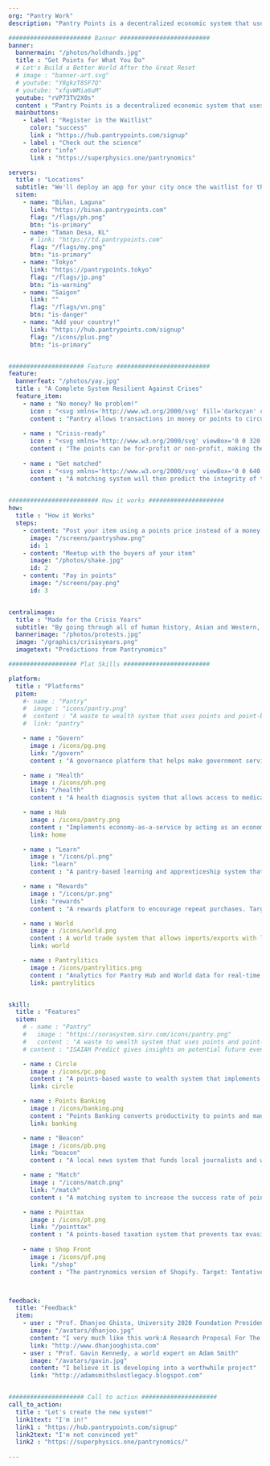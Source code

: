 ```yaml
---
org: "Pantry Work"
description: "Pantry Points is a decentralized economic system that uses bilateral points through meetups in order to mitigate inflation and unemployment"

####################### Banner #########################
banner:
  bannermain: "/photos/holdhands.jpg"
  title : "Get Points for What You Do"
  # Let's Build a Better World After the Great Reset
  # image : "banner-art.svg"
  # youtube: "Y8gkzT8SF7Q"
  # youtube: "xfqvWMia6uM"
  youtube: "rVP73TV2X0s"
  content : "Pantry Points is a decentralized economic system that uses bilateral points through meetups in order to mitigate inflation and unemployment"
  mainbuttons:
    - label : "Register in the Waitlist"
      color: "success"
      link : "https://hub.pantrypoints.com/signup"
    - label : "Check out the science"
      color: "info"
      link : "https://superphysics.one/pantrynomics"

servers:
  title : "Locations"
  subtitle: "We'll deploy an app for your city once the waitlist for that city gets filled. The green ones below are active, the red ones are filling up"
  sitem: 
    - name: "Biñan, Laguna"
      link: "https://binan.pantrypoints.com"
      flag: "/flags/ph.png"
      btn: "is-primary"
    - name: "Taman Desa, KL"
      # link: "https://td.pantrypoints.com"
      flag: "/flags/my.png"
      btn: "is-primary"
    - name: "Tokyo"
      link: "https://pantrypoints.tokyo"
      flag: "/flags/jp.png"
      btn: "is-warning"
    - name: "Saigon"
      link: ""
      flag: "/flags/vn.png"
      btn: "is-danger"
    - name: "Add your country!"
      link: "https://hub.pantrypoints.com/signup"
      flag: "/icons/plus.png"
      btn: "is-primary"


##################### Feature ##########################
feature:
  bannerfeat: "/photos/yay.jpg"
  title : "A Complete System Resilient Against Crises"
  feature_item:
    - name : "No money? No problem!"
      icon : "<svg xmlns='http://www.w3.org/2000/svg' fill='darkcyan' class='icon is-large' viewBox='0 0 640 512'><!-- Font Awesome Free 5.15.1 by @fontawesome - https://fontawesome.com License - https://fontawesome.com/license/free (Icons: CC BY 4.0, Fonts: SIL OFL 1.1, Code: MIT License) --><path d='M621.16 54.46C582.37 38.19 543.55 32 504.75 32c-123.17-.01-246.33 62.34-369.5 62.34-30.89 0-61.76-3.92-92.65-13.72-3.47-1.1-6.95-1.62-10.35-1.62C15.04 79 0 92.32 0 110.81v317.26c0 12.63 7.23 24.6 18.84 29.46C57.63 473.81 96.45 480 135.25 480c123.17 0 246.34-62.35 369.51-62.35 30.89 0 61.76 3.92 92.65 13.72 3.47 1.1 6.95 1.62 10.35 1.62 17.21 0 32.25-13.32 32.25-31.81V83.93c-.01-12.64-7.24-24.6-18.85-29.47zM48 132.22c20.12 5.04 41.12 7.57 62.72 8.93C104.84 170.54 79 192.69 48 192.69v-60.47zm0 285v-47.78c34.37 0 62.18 27.27 63.71 61.4-22.53-1.81-43.59-6.31-63.71-13.62zM320 352c-44.19 0-80-42.99-80-96 0-53.02 35.82-96 80-96s80 42.98 80 96c0 53.03-35.83 96-80 96zm272 27.78c-17.52-4.39-35.71-6.85-54.32-8.44 5.87-26.08 27.5-45.88 54.32-49.28v57.72zm0-236.11c-30.89-3.91-54.86-29.7-55.81-61.55 19.54 2.17 38.09 6.23 55.81 12.66v48.89z'/></svg>"
      content : "Pantry allows transactions in money or points to circulate value whatever the economic situation."
      
    - name : "Crisis-ready"
      icon : "<svg xmlns='http://www.w3.org/2000/svg' viewBox='0 0 320 512' fill='darkcyan' class='icon is-large'><!-- Font Awesome Free 5.15.1 by @fontawesome - https://fontawesome.com License - https://fontawesome.com/license/free (Icons: CC BY 4.0, Fonts: SIL OFL 1.1, Code: MIT License) --><path d='M296 160H180.6l42.6-129.8C227.2 15 215.7 0 200 0H56C44 0 33.8 8.9 32.2 20.8l-32 240C-1.7 275.2 9.5 288 24 288h118.7L96.6 482.5c-3.6 15.2 8 29.5 23.3 29.5 8.4 0 16.4-4.4 20.8-12l176-304c9.3-15.9-2.2-36-20.7-36z'/></svg>"
      content : "The points can be for-profit or non-profit, making them useful even during crises. The system can even work without electricity"
      
    - name : "Get matched"
      icon : "<svg xmlns='http://www.w3.org/2000/svg' viewBox='0 0 640 512' fill='darkcyan' class='icon is-large'><!-- Font Awesome Free 5.15.1 by @fontawesome - https://fontawesome.com License - https://fontawesome.com/license/free (Icons: CC BY 4.0, Fonts: SIL OFL 1.1, Code: MIT License) --><path d='M434.7 64h-85.9c-8 0-15.7 3-21.6 8.4l-98.3 90c-.1.1-.2.3-.3.4-16.6 15.6-16.3 40.5-2.1 56 12.7 13.9 39.4 17.6 56.1 2.7.1-.1.3-.1.4-.2l79.9-73.2c6.5-5.9 16.7-5.5 22.6 1 6 6.5 5.5 16.6-1 22.6l-26.1 23.9L504 313.8c2.9 2.4 5.5 5 7.9 7.7V128l-54.6-54.6c-5.9-6-14.1-9.4-22.6-9.4zM544 128.2v223.9c0 17.7 14.3 32 32 32h64V128.2h-96zm48 223.9c-8.8 0-16-7.2-16-16s7.2-16 16-16 16 7.2 16 16-7.2 16-16 16zM0 384h64c17.7 0 32-14.3 32-32V128.2H0V384zm48-63.9c8.8 0 16 7.2 16 16s-7.2 16-16 16-16-7.2-16-16c0-8.9 7.2-16 16-16zm435.9 18.6L334.6 217.5l-30 27.5c-29.7 27.1-75.2 24.5-101.7-4.4-26.9-29.4-24.8-74.9 4.4-101.7L289.1 64h-83.8c-8.5 0-16.6 3.4-22.6 9.4L128 128v223.9h18.3l90.5 81.9c27.4 22.3 67.7 18.1 90-9.3l.2-.2 17.9 15.5c15.9 13 39.4 10.5 52.3-5.4l31.4-38.6 5.4 4.4c13.7 11.1 33.9 9.1 45-4.7l9.5-11.7c11.2-13.8 9.1-33.9-4.6-45.1z'/></svg>"
      content : "A matching system will then predict the integrity of the points to ensure that the points-system stays sound"
    

######################### How it works #####################
how:
  title : "How it Works"  
  steps:
    - content: "Post your item using a points price instead of a money price"
      image: "/screens/pantryshow.png"
      id: 1
    - content: "Meetup with the buyers of your item"
      image: "/photos/shake.jpg"
      id: 2    
    - content: "Pay in points"
      image: "/screens/pay.png"
      id: 3


centralimage:
  title : "Made for the Crisis Years"
  subtitle: "By going through all of human history, Asian and Western, it's easy to see how the selfish-interest ideas of Neoclassical Economics and the Materialist ideas of Marxism naturally lead to recurring crises. We started building Pantrynomics in 2015 to solve the long crisis period which we predicted to start in 2019"
  bannerimage: "/photos/protests.jpg"
  image: "/graphics/crisisyears.png"
  imagetext: "Predictions from Pantrynomics"

################### Plat Skills ########################

platform:
  title : "Platforms"
  pitem:
    #- name : "Pantry"
    #  image : "icons/pantry.png"
    #  content : "A waste to wealth system that uses points and point-banks instead of currency, to de-commercialize an economy and bank the unbanked"
    #  link: "pantry"

    - name : "Govern"
      image : /icons/pg.png
      link: "/govern"      
      content : "A governance platform that helps make government services more efficient. Target: Tentative"

    - name : "Health"
      image : /icons/ph.png
      link: "/health"      
      content : "A health diagnosis system that allows access to medical services and treatments for people without money. Target: Tentative"

    - name : Hub
      image : /icons/pantry.png
      content : "Implements economy-as-a-service by acting as an economic hub in each community that allows transactions in money or points"
      link: home

    - name : "Learn"
      image : "/icons/pl.png"
      link: "learn"      
      content : "A pantry-based learning and apprenticeship system that can be used even during pandemics or crises. Target: Tentative"

    - name : "Rewards"
      image : "/icons/pr.png"
      link: "rewards"      
      content : "A rewards platform to encourage repeat purchases. Target: 2023"

    - name : World
      image : /icons/world.png
      content : A world trade system that allows imports/exports with local currency or points
      link: world

    - name : Pantrylitics
      image : /icons/pantrylitics.png
      content : "Analytics for Pantry Hub and World data for real-time policymaking, inspired by the Bloomberg terminal"
      link: pantrylitics


skill:
  title : "Features"
  sitem:
    # - name : "Pantry"
    #   image : "https://sorasystem.sirv.com/icons/pantry.png"
    #   content : "A waste to wealth system that uses points and point-banks instead of currency, to de-commercialize an economy and bank the unbanked"      
    # content : "ISAIAH Predict gives insights on potential future events based on historical data"

    - name : Circle
      image : /icons/pc.png
      content : "A points-based waste to wealth system that implements the circular economy"
      link: circle

    - name : Points Banking
      image : /icons/banking.png
      content : "Points Banking converts productivity to points and manifests as Basic Universal Revenue, served by real pantries"
      link: banking

    - name : "Beacon"
      image : /icons/pb.png
      link: "beacon"
      content : "A local news system that funds local journalists and writers so they don't have to sell their integrity. Target: 2022"

    - name : "Match"
      image : "/icons/match.png"
      link: "/match"  
      content : "A matching system to increase the success rate of points-based social contracts. Target: Deployed"

    - name : Pointtax
      image : /icons/pt.png
      link: "/pointtax"
      content : "A points-based taxation system that prevents tax evasion and increases tax revenue by spreading it to more people. Target: Tentative"
      
    - name : Shop Front
      image : /icons/pf.png
      link: "/shop"      
      content : "The pantrynomics version of Shopify. Target: Tentative"



feedback:
  title: "Feedback"
  item:
    - user : "Prof. Dhanjoo Ghista, University 2020 Foundation President"
      image: "/avatars/dhanjoo.jpg"
      content: "I very much like this work:A Research Proposal For The Formalization Of The Science Of Pantrynomics And The Establishment Of A Point-Based Economic System"
      link: "http://www.dhanjooghista.com"
    - user : "Prof. Gavin Kennedy, a world expert on Adam Smith"
      image: "/avatars/gavin.jpg"
      content: "I believe it is developing into a worthwhile project" 
      link: "http://adamsmithslostlegacy.blogspot.com"


##################### Call to action #####################
call_to_action:
  title : "Let's create the new system!"
  link1text: "I'm in!"
  link1 : "https://hub.pantrypoints.com/signup"
  link2text: "I'm not convinced yet"
  link2 : "https://superphysics.one/pantrynomics/"
  
---
```

